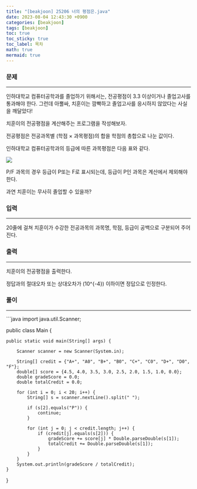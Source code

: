 ```yaml
---
title: "[beakjoon] 25206 너의 평점은.java"
date: 2023-08-04 12:43:30 +0900
categories: [beakjoon]
tags: [beakjoon]
toc: true
toc_sticky: true
toc_label: 목차
math: true
mermaid: true
---
```


### 문제
<hr>
인하대학교 컴퓨터공학과를 졸업하기 위해서는, 전공평점이 3.3 이상이거나 졸업고사를 통과해야 한다. 그런데 아뿔싸, 치훈이는 깜빡하고 졸업고사를 응시하지 않았다는 사실을 깨달았다!

치훈이의 전공평점을 계산해주는 프로그램을 작성해보자.

전공평점은 전공과목별 (학점 × 과목평점)의 합을 학점의 총합으로 나눈 값이다.

인하대학교 컴퓨터공학과의 등급에 따른 과목평점은 다음 표와 같다.

![](../../../assets/img/2023-08-04-12-40-53.png)

P/F 과목의 경우 등급이 P또는 F로 표시되는데, 등급이 P인 과목은 계산에서 제외해야 한다.

과연 치훈이는 무사히 졸업할 수 있을까?

### 입력
<hr>
20줄에 걸쳐 치훈이가 수강한 전공과목의 과목명, 학점, 등급이 공백으로 구분되어 주어진다.

### 출력
<hr>
치훈이의 전공평점을 출력한다.

정답과의 절대오차 또는 상대오차가 
\(10^{-4}\) 이하이면 정답으로 인정한다.


### 풀이
<hr>
```java
import java.util.Scanner;

public class Main {

    public static void main(String[] args) {

        Scanner scanner = new Scanner(System.in);

        String[] credit = {"A+", "A0", "B+", "B0", "C+", "C0", "D+", "D0", "F"};
        double[] score = {4.5, 4.0, 3.5, 3.0, 2.5, 2.0, 1.5, 1.0, 0.0};
        double gradeScore = 0.0;
        double totalCredit = 0.0;

        for (int i = 0; i < 20; i++) {
            String[] s = scanner.nextLine().split(" ");

            if (s[2].equals("P")) {
                continue;
            }

            for (int j = 0; j < credit.length; j++) {
                if (credit[j].equals(s[2])) {
                    gradeScore += score[j] * Double.parseDouble(s[1]);
                    totalCredit += Double.parseDouble(s[1]);
                }
            }
        }
        System.out.println(gradeScore / totalCredit);
    }
}
```
